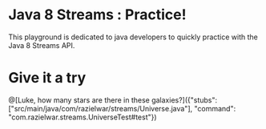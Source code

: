 # Java 8 Streams : Practice!

This playground is dedicated to java developers to quickly practice with the Java 8 Streams API.

# Give it a try

@[Luke, how many stars are there in these galaxies?]({"stubs": ["src/main/java/com/razielwar/streams/Universe.java"], "command": "com.razielwar.streams.UniverseTest#test"})


